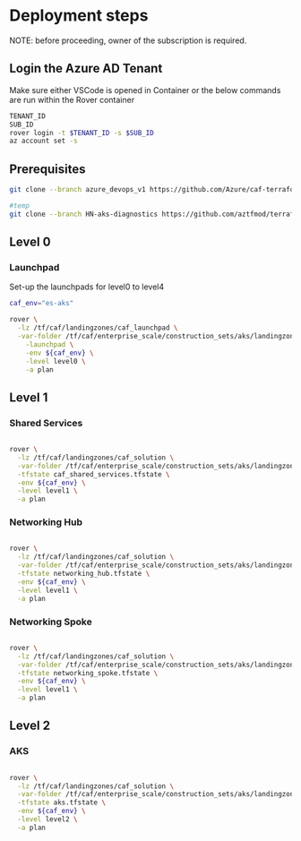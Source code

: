 # Deployment steps

NOTE: before proceeding, owner of the subscription is required.

## Login the Azure AD Tenant

Make sure either VSCode is opened in Container or the below commands are run within the Rover container

```bash
TENANT_ID
SUB_ID
rover login -t $TENANT_ID -s $SUB_ID
az account set -s
```

## Prerequisites

```bash
git clone --branch azure_devops_v1 https://github.com/Azure/caf-terraform-landingzones.git /tf/caf/landingzones

#temp
git clone --branch HN-aks-diagnostics https://github.com/aztfmod/terraform-azurerm-caf.git /tf/caf/public
```

## Level 0

### Launchpad
Set-up the launchpads for level0 to level4

```bash
caf_env="es-aks"

rover \
  -lz /tf/caf/landingzones/caf_launchpad \
  -var-folder /tf/caf/enterprise_scale/construction_sets/aks/landingzone/online/aks_secure_baseline/configuration/level0/launchpad \
    -launchpad \
    -env ${caf_env} \
    -level level0 \
    -a plan
```
## Level 1

### Shared Services

```bash

rover \
  -lz /tf/caf/landingzones/caf_solution \
  -var-folder /tf/caf/enterprise_scale/construction_sets/aks/landingzone/online/aks_secure_baseline/configuration/level1/shared_services \
  -tfstate caf_shared_services.tfstate \
  -env ${caf_env} \
  -level level1 \
  -a plan

```
### Networking Hub

```bash

rover \
  -lz /tf/caf/landingzones/caf_solution \
  -var-folder /tf/caf/enterprise_scale/construction_sets/aks/landingzone/online/aks_secure_baseline/configuration/level1/networking_hub \
  -tfstate networking_hub.tfstate \
  -env ${caf_env} \
  -level level1 \
  -a plan

```

### Networking Spoke

```bash

rover \
  -lz /tf/caf/landingzones/caf_solution \
  -var-folder /tf/caf/enterprise_scale/construction_sets/aks/landingzone/online/aks_secure_baseline/configuration/level1/networking_spoke \
  -tfstate networking_spoke.tfstate \
  -env ${caf_env} \
  -level level1 \
  -a plan

```
## Level 2

### AKS

```bash

rover \
  -lz /tf/caf/landingzones/caf_solution \
  -var-folder /tf/caf/enterprise_scale/construction_sets/aks/landingzone/online/aks_secure_baseline/configuration/level2/aks \
  -tfstate aks.tfstate \
  -env ${caf_env} \
  -level level2 \
  -a plan

```